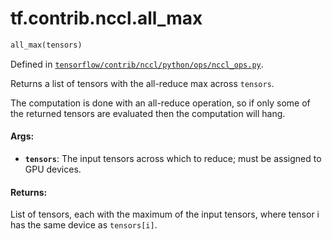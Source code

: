 <div itemscope itemtype="http://developers.google.com/ReferenceObject">
<meta itemprop="name" content="tf.contrib.nccl.all_max" />
</div>

# tf.contrib.nccl.all_max

``` python
all_max(tensors)
```



Defined in [`tensorflow/contrib/nccl/python/ops/nccl_ops.py`](https://www.tensorflow.org/code/tensorflow/contrib/nccl/python/ops/nccl_ops.py).

Returns a list of tensors with the all-reduce max across `tensors`.

The computation is done with an all-reduce operation, so if only some of the
returned tensors are evaluated then the computation will hang.

#### Args:

* <b>`tensors`</b>: The input tensors across which to reduce; must be assigned
    to GPU devices.


#### Returns:

List of tensors, each with the maximum of the input tensors, where tensor i
has the same device as `tensors[i]`.